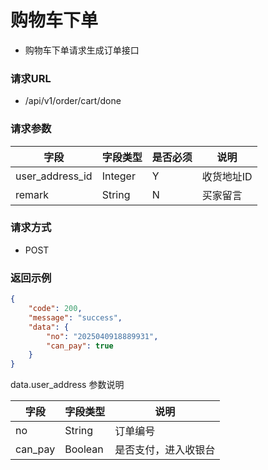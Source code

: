 # 购物车下单

* 购物车下单请求生成订单接口

### 请求URL

* /api/v1/order/cart/done

### 请求参数

| 字段              | 字段类型    | 是否必须 | 说明     |
|-----------------|---------|------|--------|
| user_address_id | Integer | Y    | 收货地址ID |
| remark          | String  | N    | 买家留言   |

### 请求方式
* POST

### 返回示例

```json
{
    "code": 200,
    "message": "success",
    "data": {
        "no": "2025040918889931",
        "can_pay": true
    }
}
```

data.user_address 参数说明

| 字段              | 字段类型    | 说明         |
|-----------------|---------|------------|
| no              | String  | 订单编号       |
| can_pay         | Boolean | 是否支付，进入收银台 |
